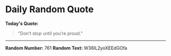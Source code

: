 # Daily Random Quote

**Today's Quote:**
> "Don’t stop until you’re proud."

---

**Random Number:** 761
**Random Text:** W36IL2yoXEEdGOfa
